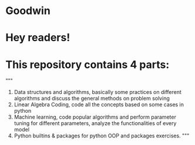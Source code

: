 # Goodwin

# Hey readers!
# This repository contains 4 parts:
"""
1. Data structures and algorithms, basically some practices on different algorithms and discuss the general methods on problem solving
2. Linear Algebra Coding, code all the concepts based on some cases in python
3. Machine learning, code popular algorithms and perform parameter tuning for different parameters, analyze the functionalities of every model
4. Python builtins & packages for python OOP and packages exercises.
"""
